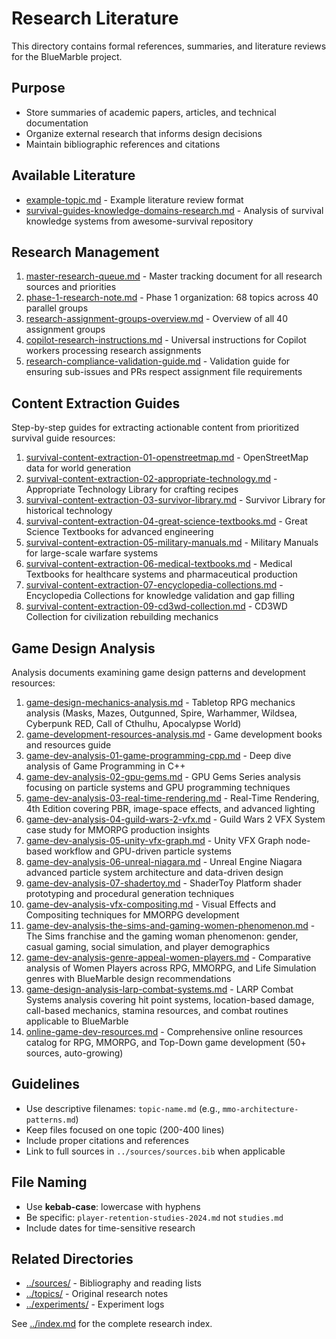 # Research Literature

This directory contains formal references, summaries, and literature reviews for the BlueMarble project.

## Purpose

- Store summaries of academic papers, articles, and technical documentation
- Organize external research that informs design decisions
- Maintain bibliographic references and citations

## Available Literature

- [example-topic.md](example-topic.md) - Example literature review format
- [survival-guides-knowledge-domains-research.md](survival-guides-knowledge-domains-research.md) - Analysis of survival knowledge systems from awesome-survival repository

## Research Management

1. [master-research-queue.md](master-research-queue.md) - Master tracking document for all research sources and priorities
2. [phase-1-research-note.md](phase-1-research-note.md) - Phase 1 organization: 68 topics across 40 parallel groups
3. [research-assignment-groups-overview.md](research-assignment-groups-overview.md) - Overview of all 40 assignment groups
4. [copilot-research-instructions.md](copilot-research-instructions.md) - Universal instructions for Copilot workers processing research assignments
5. [research-compliance-validation-guide.md](research-compliance-validation-guide.md) - Validation guide for ensuring sub-issues and PRs respect assignment file requirements

## Content Extraction Guides

Step-by-step guides for extracting actionable content from prioritized survival guide resources:

1. [survival-content-extraction-01-openstreetmap.md](survival-content-extraction-01-openstreetmap.md) - OpenStreetMap data for world generation
2. [survival-content-extraction-02-appropriate-technology.md](survival-content-extraction-02-appropriate-technology.md) - Appropriate Technology Library for crafting recipes
3. [survival-content-extraction-03-survivor-library.md](survival-content-extraction-03-survivor-library.md) - Survivor Library for historical technology
4. [survival-content-extraction-04-great-science-textbooks.md](survival-content-extraction-04-great-science-textbooks.md) - Great Science Textbooks for advanced engineering
5. [survival-content-extraction-05-military-manuals.md](survival-content-extraction-05-military-manuals.md) - Military Manuals for large-scale warfare systems
6. [survival-content-extraction-06-medical-textbooks.md](survival-content-extraction-06-medical-textbooks.md) - Medical Textbooks for healthcare systems and pharmaceutical production
7. [survival-content-extraction-07-encyclopedia-collections.md](survival-content-extraction-07-encyclopedia-collections.md) - Encyclopedia Collections for knowledge validation and gap filling
9. [survival-content-extraction-09-cd3wd-collection.md](survival-content-extraction-09-cd3wd-collection.md) - CD3WD Collection for civilization rebuilding mechanics

## Game Design Analysis

Analysis documents examining game design patterns and development resources:

1. [game-design-mechanics-analysis.md](game-design-mechanics-analysis.md) - Tabletop RPG mechanics analysis (Masks, Mazes, Outgunned, Spire, Warhammer, Wildsea, Cyberpunk RED, Call of Cthulhu, Apocalypse World)
2. [game-development-resources-analysis.md](game-development-resources-analysis.md) - Game development books and resources guide
3. [game-dev-analysis-01-game-programming-cpp.md](game-dev-analysis-01-game-programming-cpp.md) - Deep dive analysis of Game Programming in C++
4. [game-dev-analysis-02-gpu-gems.md](game-dev-analysis-02-gpu-gems.md) - GPU Gems Series analysis focusing on particle systems and GPU programming techniques
5. [game-dev-analysis-03-real-time-rendering.md](game-dev-analysis-03-real-time-rendering.md) - Real-Time Rendering, 4th Edition covering PBR, image-space effects, and advanced lighting
6. [game-dev-analysis-04-guild-wars-2-vfx.md](game-dev-analysis-04-guild-wars-2-vfx.md) - Guild Wars 2 VFX System case study for MMORPG production insights
7. [game-dev-analysis-05-unity-vfx-graph.md](game-dev-analysis-05-unity-vfx-graph.md) - Unity VFX Graph node-based workflow and GPU-driven particle systems
8. [game-dev-analysis-06-unreal-niagara.md](game-dev-analysis-06-unreal-niagara.md) - Unreal Engine Niagara advanced particle system architecture and data-driven design
9. [game-dev-analysis-07-shadertoy.md](game-dev-analysis-07-shadertoy.md) - ShaderToy Platform shader prototyping and procedural generation techniques
10. [game-dev-analysis-vfx-compositing.md](game-dev-analysis-vfx-compositing.md) - Visual Effects and Compositing techniques for MMORPG development
11. [game-dev-analysis-the-sims-and-gaming-women-phenomenon.md](game-dev-analysis-the-sims-and-gaming-women-phenomenon.md) - The Sims franchise and the gaming woman phenomenon: gender, casual gaming, social simulation, and player demographics
12. [game-dev-analysis-genre-appeal-women-players.md](game-dev-analysis-genre-appeal-women-players.md) - Comparative analysis of Women Players across RPG, MMORPG, and Life Simulation genres with BlueMarble design recommendations
13. [game-design-analysis-larp-combat-systems.md](game-design-analysis-larp-combat-systems.md) - LARP Combat Systems analysis covering hit point systems, location-based damage, call-based mechanics, stamina resources, and combat routines applicable to BlueMarble
14. [online-game-dev-resources.md](online-game-dev-resources.md) - Comprehensive online resources catalog for RPG, MMORPG, and Top-Down game development (50+ sources, auto-growing)

## Guidelines

- Use descriptive filenames: `topic-name.md` (e.g., `mmo-architecture-patterns.md`)
- Keep files focused on one topic (200-400 lines)
- Include proper citations and references
- Link to full sources in `../sources/sources.bib` when applicable

## File Naming

- Use **kebab-case**: lowercase with hyphens
- Be specific: `player-retention-studies-2024.md` not `studies.md`
- Include dates for time-sensitive research

## Related Directories

- [../sources/](../sources/) - Bibliography and reading lists
- [../topics/](../topics/) - Original research notes
- [../experiments/](../experiments/) - Experiment logs

See [../index.md](../index.md) for the complete research index.
